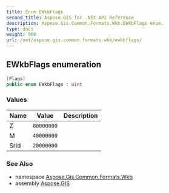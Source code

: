 ```yaml
---
title: Enum EWkbFlags
second_title: Aspose.GIS for .NET API Reference
description: Aspose.Gis.Common.Formats.Wkb.EWkbFlags enum. 
type: docs
weight: 960
url: /net/aspose.gis.common.formats.wkb/ewkbflags/
---
```

## EWkbFlags enumeration

```csharp
[Flags]
public enum EWkbFlags : uint
```

### Values

| Name | Value | Description |
| --- | --- | --- |
| Z | `80000000` |  |
| M | `40000000` |  |
| Srid | `20000000` |  |

### See Also

* namespace [Aspose.Gis.Common.Formats.Wkb](../../aspose.gis.common.formats.wkb/)
* assembly [Aspose.GIS](../../)



